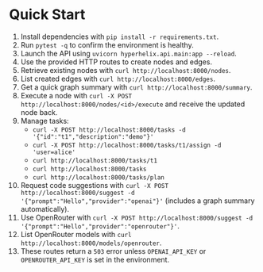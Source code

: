 # Quick Start

1. Install dependencies with `pip install -r requirements.txt`.
2. Run `pytest -q` to confirm the environment is healthy.
3. Launch the API using `uvicorn hyperhelix.api.main:app --reload`.
4. Use the provided HTTP routes to create nodes and edges.
5. Retrieve existing nodes with `curl http://localhost:8000/nodes`.
6. List created edges with `curl http://localhost:8000/edges`.
7. Get a quick graph summary with `curl http://localhost:8000/summary`.
8. Execute a node with `curl -X POST http://localhost:8000/nodes/<id>/execute` and receive the updated node back.
9. Manage tasks:
   - `curl -X POST http://localhost:8000/tasks -d '{"id":"t1","description":"demo"}'`
   - `curl -X POST http://localhost:8000/tasks/t1/assign -d 'user=alice'`
   - `curl http://localhost:8000/tasks/t1`
   - `curl http://localhost:8000/tasks`
   - `curl http://localhost:8000/tasks/plan`
10. Request code suggestions with `curl -X POST http://localhost:8000/suggest -d '{"prompt":"Hello","provider":"openai"}'` (includes a graph summary automatically).
11. Use OpenRouter with `curl -X POST http://localhost:8000/suggest -d '{"prompt":"Hello","provider":"openrouter"}'`.
12. List OpenRouter models with `curl http://localhost:8000/models/openrouter`.
13. These routes return a `503` error unless `OPENAI_API_KEY` or `OPENROUTER_API_KEY` is set in the environment.
